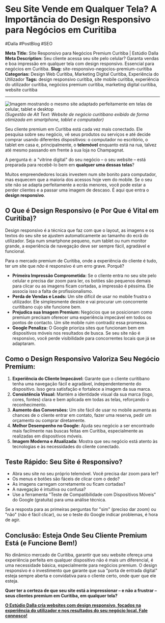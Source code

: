 # Seu Site Vende em Qualquer Tela? A Importância do Design Responsivo para Negócios em Curitiba

#Dalla #PostBlog #SEO 

**Meta Title:** Site Responsivo para Negócios Premium Curitiba | Estúdio Dalla
**Meta Description:** Seu cliente acessa seu site pelo celular? Garanta vendas e boa impressão em qualquer tela com design responsivo. Essencial para negócios em Curitiba.
**Slug:** site-responsivo-negocios-premium-curitiba
**Categorias:** Design Web Curitiba, Marketing Digital Curitiba, Experiência do Utilizador
**Tags:** design responsivo curitiba, site mobile curitiba, experiência do utilizador curitiba, negócios premium curitiba, marketing digital curitiba, website curitiba

---

![Imagem mostrando o mesmo site adaptado perfeitamente em telas de celular, tablet e desktop](placeholder_imagem_site_responsivo_curitiba.jpg) *(Sugestão de Alt Text: Website de negócio curitibano exibido de forma otimizada em smartphone, tablet e computador)*

Seu cliente premium em Curitiba está cada vez mais conectado. Ele pesquisa sobre seu negócio, vê seus produtos ou serviços e até decide comprar usando diferentes dispositivos: o computador no escritório, o tablet em casa e, principalmente, o **telemóvel** enquanto está na rua, talvez até mesmo passando em frente à sua loja no Champagnat.

A pergunta é: a "vitrine digital" do seu negócio – o seu website – está preparada para recebê-lo bem em **qualquer uma dessas telas**?

Muitos empreendedores locais investem num site bonito para computador, mas esquecem que a maioria dos acessos hoje vem do mobile. Se o seu site não se adapta perfeitamente a ecrãs menores, você pode estar a perder clientes e a passar uma imagem de descaso. É aqui que entra o **design responsivo**.

## O Que é Design Responsivo (e Por Que é Vital em Curitiba)?

Design responsivo é a técnica que faz com que o layout, as imagens e os textos do seu site se ajustem automaticamente ao tamanho do ecrã do utilizador. Seja num smartphone pequeno, num tablet ou num monitor grande, a experiência de navegação deve ser sempre fácil, agradável e funcional.

Para o mercado premium de Curitiba, onde a experiência do cliente é tudo, ter um site que *não* é responsivo é um erro grave. Porquê?

*   **Primeira Impressão Comprometida:** Se o cliente entra no seu site pelo celular e precisa dar zoom para ler, os botões são pequenos demais para clicar ou as imagens ficam cortadas, a impressão é péssima. Ele associa isso a falta de profissionalismo.
*   **Perda de Vendas e Leads:** Um site difícil de usar no mobile frustra o utilizador. Ele simplesmente desiste e vai procurar um concorrente curitibano cujo site funcione bem.
*   **Prejudica sua Imagem Premium:** Negócios que se posicionam como premium precisam oferecer uma experiência impecável em todos os pontos de contacto. Um site mobile ruim contradiz essa promessa.
*   **Google Penaliza:** O Google prioriza sites que funcionam bem em dispositivos móveis nos resultados de busca. Se seu site não é responsivo, você perde visibilidade para concorrentes locais que já se adaptaram.

## Como o Design Responsivo Valoriza Seu Negócio Premium:

1.  **Experiência do Cliente Impecável:** Garante que o cliente curitibano tenha uma navegação fácil e agradável, independentemente do dispositivo. Isso gera satisfação e fortalece a imagem da sua marca.
2.  **Consistência Visual:** Mantém a identidade visual da sua marca (logo, cores, fontes) clara e bem aplicada em todas as telas, reforçando o reconhecimento.
3.  **Aumento das Conversões:** Um site fácil de usar no mobile aumenta as chances de o cliente entrar em contato, fazer uma reserva, pedir um orçamento ou comprar diretamente.
4.  **Melhor Desempenho no Google:** Ajuda seu negócio a ser encontrado mais facilmente nas buscas feitas em Curitiba, especialmente as realizadas em dispositivos móveis.
5.  **Imagem Moderna e Atualizada:** Mostra que seu negócio está atento às tecnologias e às necessidades do cliente conectado.

## Teste Rápido: Seu Site é Responsivo?

*   Abra seu site no seu próprio telemóvel. Você precisa dar zoom para ler?
*   Os menus e botões são fáceis de clicar com o dedo?
*   As imagens carregam corretamente ou ficam cortadas?
*   A navegação é intuitiva ou confusa?
*   Use a ferramenta "Teste de Compatibilidade com Dispositivos Móveis" do Google (gratuita) para uma análise técnica.

Se a resposta para as primeiras perguntas for "sim" (preciso dar zoom) ou "não" (não é fácil clicar), ou se o teste do Google indicar problemas, é hora de agir.

## Conclusão: Esteja Onde Seu Cliente Premium Está (e Funcione Bem!)

No dinâmico mercado de Curitiba, garantir que seu website ofereça uma experiência perfeita em qualquer dispositivo não é mais um diferencial, é uma necessidade básica, especialmente para negócios premium. O design responsivo é o investimento que garante que sua "porta de entrada digital" esteja sempre aberta e convidativa para o cliente certo, onde quer que ele esteja.

**Quer ter a certeza de que seu site está a impressionar – e não a frustrar – seus clientes premium em Curitiba, em qualquer tela?**

[**O Estúdio Dalla cria websites com design responsivo, focados na experiência do utilizador e nos resultados do seu negócio local. Fale connosco!**](https://www.estudiodalla.com/contatos)


